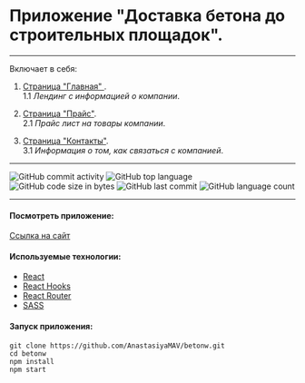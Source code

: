 # Приложение "Доставка бетона до строительных площадок".

---

Включает в себя:

1. <ins>Страница "Главная" </ins>. <br>
   1.1  _Лендинг с информацией о компании_.<br>

2. <ins>Страница "Прайс"</ins>.<br>
   2.1  _Прайс лист на товары компании_.<br>

3. <ins>Страница "Контакты"</ins>.<br>
   3.1  _Информация о том, как связаться с компанией_.<br>

---

![GitHub commit activity](https://img.shields.io/github/commit-activity/y/AnastasiyaMAV/betonw?color=%23ffcc00) ![GitHub top language](https://img.shields.io/github/languages/top/AnastasiyaMAV/betonw?color=%23ffcc00) ![GitHub code size in bytes](https://img.shields.io/github/languages/code-size/AnastasiyaMAV/betonw?color=%23ffcc00) ![GitHub last commit](https://img.shields.io/github/last-commit/AnastasiyaMAV/betonw?color=%23ffcc00) ![GitHub language count](https://img.shields.io/github/languages/count/AnastasiyaMAV/betonw?color=%23ffcc00)

---

#### Посмотреть приложение:

[Ссылка на сайт](https://www.beton-w.ru/)

#### Используемые технологии:

- [React](https://ru.reactjs.org/)
- [React Hooks](https://ru.reactjs.org/docs/hooks-intro.html)
- [React Router](https://v5.reactrouter.com/web/guides/quick-start)
- [SASS](https://sass-lang.com/)

#### Запуск приложения:

```
git clone https://github.com/AnastasiyaMAV/betonw.git
cd betonw
npm install
npm start
```
